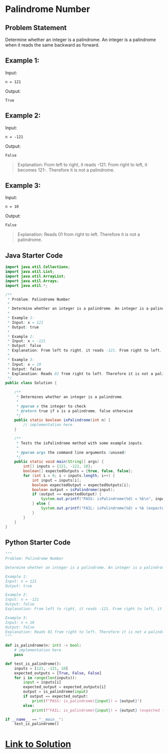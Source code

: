 # Palindrome Number

## Problem Statement

Determine whether an integer is a palindrome. An integer is a palindrome when it reads the same backward as forward.

## Example 1:

Input:

`n = 121`

Output:

`True`


## Example 2:

Input:

`n = -121`

Output:

`False`

> Explanation: From left to right, it reads -121. From right to left, it becomes 121-. Therefore it is not a palindrome.

## Example 3:

Input:

`n = 10`

Output:

`False`

> Explanation: Reads 01 from right to left. Therefore it is not a palindrome.

## Java Starter Code

```java
import java.util.Collections;
import java.util.List;
import java.util.ArrayList;
import java.util.Arrays;
import java.util.*;

/**
 * Problem: Palindrome Number
 * 
 * Determine whether an integer is a palindrome. An integer is a palindrome when it reads the same backward as forward.
 * 
 * Example 1:
 * Input: x = 121
 * Output: true
 * 
 * Example 2:
 * Input: x = -121
 * Output: false
 * Explanation: From left to right, it reads -121. From right to left, it becomes 121-. Therefore it is not a palindrome.
 * 
 * Example 3:
 * Input: x = 10
 * Output: false
 * Explanation: Reads 01 from right to left. Therefore it is not a palindrome.
 */
public class Solution {
    
    /**
     * Determines whether an integer is a palindrome.
     * 
     * @param x the integer to check
     * @return true if x is a palindrome, false otherwise
     */
    public static boolean isPalindrome(int n) {
        // implementation here
    }

    /**
     * Tests the isPalindrome method with some example inputs.
     * 
     * @param args the command line arguments (unused)
     */
    public static void main(String[] args) {
        int[] inputs = {121, -121, 10};
        boolean[] expectedOutputs = {true, false, false};
        for (int i = 0; i < inputs.length; i++) {
            int input = inputs[i];
            boolean expectedOutput = expectedOutputs[i];
            boolean output = isPalindrome(input);
            if (output == expectedOutput) {
                System.out.printf("PASS: isPalindrome(%d) = %b\n", input, output);
            } else {
                System.out.printf("FAIL: isPalindrome(%d) = %b (expected %b)\n", input, output, expectedOutput);
            }
        }
    }
}

```

## Python Starter Code

```python
"""
Problem: Palindrome Number

Determine whether an integer is a palindrome. An integer is a palindrome when it reads the same backward as forward.

Example 1:
Input: n = 121
Output: true

Example 2:
Input: n = -121
Output: false
Explanation: From left to right, it reads -121. From right to left, it becomes 121-. Therefore it is not a palindrome.

Example 3:
Input: n = 10
Output: false
Explanation: Reads 01 from right to left. Therefore it is not a palindrome.
"""

def is_palindrome(n: int) -> bool:
    # implementation here
    pass

def test_is_palindrome():
    inputs = [121, -121, 10]
    expected_outputs = [True, False, False]
    for i in range(len(inputs)):
        input = inputs[i]
        expected_output = expected_outputs[i]
        output = is_palindrome(input)
        if output == expected_output:
            print(f"PASS: is_palindrome({input}) = {output}")
        else:
            print(f"FAIL: is_palindrome({input}) = {output} (expected {expected_output})")

if __name__ == "__main__":
    test_is_palindrome()

```


# [Link to Solution](Solution.md)




